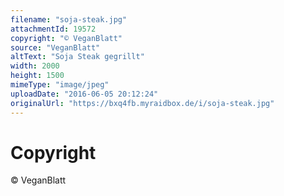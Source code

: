 ```yaml
---
filename: "soja-steak.jpg"
attachmentId: 19572
copyright: "© VeganBlatt"
source: "VeganBlatt"
altText: "Soja Steak gegrillt"
width: 2000
height: 1500
mimeType: "image/jpeg"
uploadDate: "2016-06-05 20:12:24"
originalUrl: "https://bxq4fb.myraidbox.de/i/soja-steak.jpg"
---
```


# Copyright

© VeganBlatt
